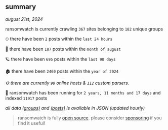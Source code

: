 
## summary
_august 21st, 2024_

ransomwatch is currently crawling `367` sites belonging to `182` unique groups

⏲ there have been `2` posts within the `last 24 hours`

🦈 there have been `107` posts within the `month of august`

🪐 there have been `695` posts within the `last 90 days`

🏚 there have been `2460` posts within the `year of 2024`

_⚙️ there are currently `90` online hosts & `112` custom parsers._

🦕 ransomwatch has been running for `2 years, 11 months and 17 days` and indexed `11917` posts

_all data  [(groups)](http://ransomwhat.telemetry.ltd/groups) and [(posts)](http://ransomwhat.telemetry.ltd/posts) is available in JSON (updated hourly)_

> ransomwatch is fully [open source](https://github.com/joshhighet/ransomwatch#ransomwatch--). please consider [sponsoring](https://github.com/sponsors/joshhighet) if you find it useful!
